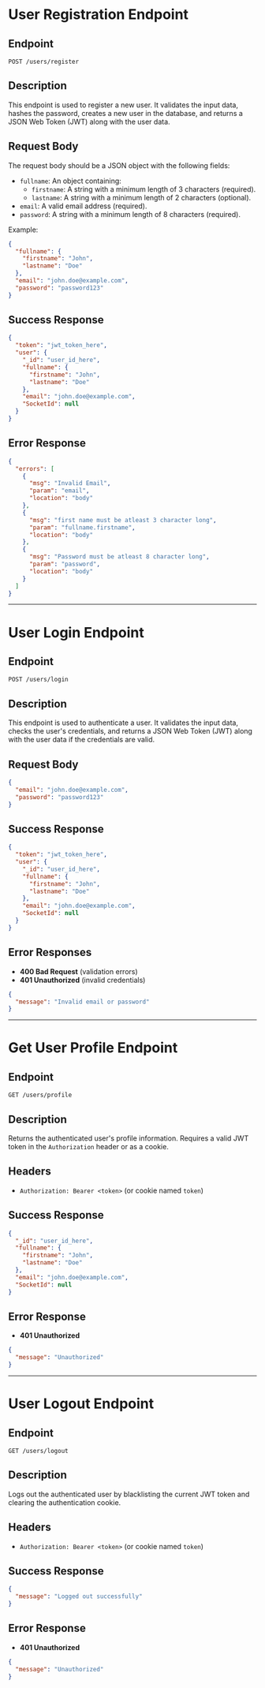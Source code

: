 # User Registration Endpoint

## Endpoint
`POST /users/register`

## Description
This endpoint is used to register a new user. It validates the input data, hashes the password, creates a new user in the database, and returns a JSON Web Token (JWT) along with the user data.

## Request Body
The request body should be a JSON object with the following fields:

- `fullname`: An object containing:
  - `firstname`: A string with a minimum length of 3 characters (required).
  - `lastname`: A string with a minimum length of 2 characters (optional).
- `email`: A valid email address (required).
- `password`: A string with a minimum length of 8 characters (required).

Example:
```json
{
  "fullname": {
    "firstname": "John",
    "lastname": "Doe"
  },
  "email": "john.doe@example.com",
  "password": "password123"
}
```

## Success Response
```json
{
  "token": "jwt_token_here",
  "user": {
    "_id": "user_id_here",
    "fullname": {
      "firstname": "John",
      "lastname": "Doe"
    },
    "email": "john.doe@example.com",
    "SocketId": null
  }
}
```

## Error Response
```json
{
  "errors": [
    {
      "msg": "Invalid Email",
      "param": "email",
      "location": "body"
    },
    {
      "msg": "first name must be atleast 3 character long",
      "param": "fullname.firstname",
      "location": "body"
    },
    {
      "msg": "Password must be atleast 8 character long",
      "param": "password",
      "location": "body"
    }
  ]
}
```

---

# User Login Endpoint

## Endpoint
`POST /users/login`

## Description
This endpoint is used to authenticate a user. It validates the input data, checks the user's credentials, and returns a JSON Web Token (JWT) along with the user data if the credentials are valid.

## Request Body
```json
{
  "email": "john.doe@example.com",
  "password": "password123"
}
```

## Success Response
```json
{
  "token": "jwt_token_here",
  "user": {
    "_id": "user_id_here",
    "fullname": {
      "firstname": "John",
      "lastname": "Doe"
    },
    "email": "john.doe@example.com",
    "SocketId": null
  }
}
```

## Error Responses
- **400 Bad Request** (validation errors)
- **401 Unauthorized** (invalid credentials)
```json
{
  "message": "Invalid email or password"
}
```

---

# Get User Profile Endpoint

## Endpoint
`GET /users/profile`

## Description
Returns the authenticated user's profile information. Requires a valid JWT token in the `Authorization` header or as a cookie.

## Headers
- `Authorization: Bearer <token>` (or cookie named `token`)

## Success Response
```json
{
  "_id": "user_id_here",
  "fullname": {
    "firstname": "John",
    "lastname": "Doe"
  },
  "email": "john.doe@example.com",
  "SocketId": null
}
```

## Error Response
- **401 Unauthorized**
```json
{
  "message": "Unauthorized"
}
```

---

# User Logout Endpoint

## Endpoint
`GET /users/logout`

## Description
Logs out the authenticated user by blacklisting the current JWT token and clearing the authentication cookie.

## Headers
- `Authorization: Bearer <token>` (or cookie named `token`)

## Success Response
```json
{
  "message": "Logged out successfully"
}
```

## Error Response
- **401 Unauthorized**
```json
{
  "message": "Unauthorized"
}
```

